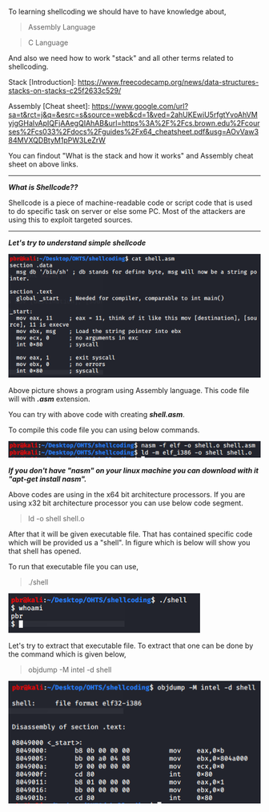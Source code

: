 To learning shellcoding we should have to have knowledge about,
>Assembly Language

>C Language

And also we need how to work "stack" and all other terms related to shellcoding.

Stack [Introduction]: https://www.freecodecamp.org/news/data-structures-stacks-on-stacks-c25f2633c529/

Assembly [Cheat sheet]: https://www.google.com/url?sa=t&rct=j&q=&esrc=s&source=web&cd=1&ved=2ahUKEwiU5rfgtYvoAhVMyjgGHaIvApIQFjAAegQIAhAB&url=https%3A%2F%2Fcs.brown.edu%2Fcourses%2Fcs033%2Fdocs%2Fguides%2Fx64_cheatsheet.pdf&usg=AOvVaw384MVXQDBtyM1pPW3LeZrW

You can findout "What is the stack and how it works" and Assembly cheat sheet on above links.

**********************************************************************************************************************************
***What is Shellcode??***

Shellcode is a piece of machine-readable code or script code that is used to do specific task on server or else some PC. Most of the attackers are using this to exploit targeted sources. 

**********************************************************************************************************************************

***Let's try to understand simple shellcode***

![](Images/1.PNG)

Above picture shows a program using Assembly language. This code file will with ***.asm*** extension. 

You can try with above code with creating ***shell.asm***. 

To compile this code file you can using below commands.

![](Images/2.PNG)

***If you don't have "nasm" on your linux machine you can download with it "apt-get install nasm".***

Above codes are using in the x64 bit architecture processors. If you are using x32 bit architecture processor you can use below code segment.

>ld -o shell shell.o

After that it will be given executable file. That has contained specific code which will be provided us a "shell". In figure which is below will show you that shell has opened.

To run that executable file you can use,

>./shell

![](Images/3.PNG)

Let's try to extract that executable file. To extract that one can be done by the command which is given below,

>objdump -M intel -d shell

![](Images/4.PNG)



